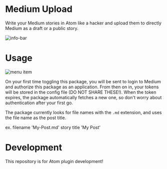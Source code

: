 # Medium Upload

Write your Medium stories in Atom like a hacker and upload them to directly Medium as a draft or a public story.

![info-bar](https://raw.githubusercontent.com/ericadamski/atom-medium-upload/master/assets/info-bar.png)

# Usage

![menu item](https://raw.githubusercontent.com/ericadamski/atom-medium-upload/master/assets/menu-item.png)

On your first time toggling this package, you will be sent to login to Medium and authorize this package as an application. From then on in, your tokens will be stored in the config file (DO NOT SHARE THESE!). When the token expires, the package automatically fetches a new one, so don't worry about authentication after your first go.

The package currently looks for file names with the `.md` extension, and uses the file name as the post title.

ex. filename 'My-Post.md' story title 'My Post'

# Development

This repository is for Atom plugin development!
